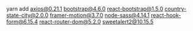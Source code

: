 yarn add axios@0.21.1 bootstrap@4.6.0 react-bootstrap@1.5.0 country-state-city@2.0.0 framer-motion@3.7.0 node-sass@4.14.1 react-hook-form@6.15.4 react-router-dom@5.2.0 sweetalert2@10.15.5
